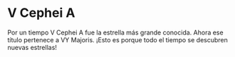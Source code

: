# V Cephei A

Por un tiempo V Cephei A fue la estrella más grande conocida. Ahora ese título
pertenece a VY Majoris. ¡Esto es porque todo el tiempo se descubren nuevas
estrellas!
